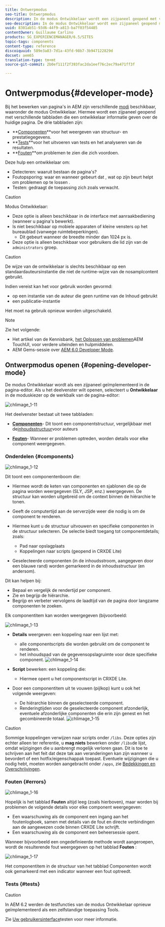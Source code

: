 ```yaml
---
title: Ontwerpmodus
seo-title: Ontwerpmodus
description: In de modus Ontwikkelaar wordt een zijpaneel geopend met verschillende tabbladen die een ontwikkelaar informatie geven over de huidige pagina
seo-description: In de modus Ontwikkelaar wordt een zijpaneel geopend met verschillende tabbladen die een ontwikkelaar informatie geven over de huidige pagina
uuid: 8301ab51-93d6-44f9-a813-ba7f03f54485
contentOwner: Guillaume Carlino
products: SG_EXPERIENCEMANAGER/6.5/SITES
topic-tags: components
content-type: reference
discoiquuid: 589e3a83-7d1a-43fd-98b7-3b947122829d
docset: aem65
translation-type: tm+mt
source-git-commit: 2b0ef111f2f393fac2da1eef76c2ec79a471ff3f

---
```



# Ontwerpmodus{#developer-mode}

Bij het bewerken van pagina&#39;s in AEM zijn verschillende [modi](/help/sites-authoring/author-environment-tools.md#modestouchoptimizedui) beschikbaar, waaronder de modus Ontwikkelaar. Hiermee wordt een zijpaneel geopend met verschillende tabbladen die een ontwikkelaar informatie geven over de huidige pagina. De drie tabbladen zijn:

* **[Componenten](#components)**voor het weergeven van structuur- en prestatiegegevens.
* **[Tests](#tests)**voor het uitvoeren van tests en het analyseren van de resultaten.
* **[Fouten](#errors)**om problemen te zien die zich voordoen.

Deze hulp een ontwikkelaar om:

* Detecteren: waaruit bestaan de pagina&#39;s?
* Foutopsporing: waar en wanneer gebeurt dat , wat op zijn beurt helpt om problemen op te lossen .
* Testen: gedraagt de toepassing zich zoals verwacht.

>[!CAUTION]
>
>Modus Ontwikkelaar:
>
>* Deze optie is alleen beschikbaar in de interface met aanraakbediening (wanneer u pagina&#39;s bewerkt).
>* Is niet beschikbaar op mobiele apparaten of kleine vensters op het bureaublad (vanwege ruimtebeperkingen).
   >   * Dit gebeurt wanneer de breedte minder dan 1024 px is.
>* Deze optie is alleen beschikbaar voor gebruikers die lid zijn van de `administrators` groep.


>[!CAUTION]
>
>De wijze van de ontwikkelaar is slechts beschikbaar op een standaardauteursinstantie die niet de runtime-wijze van de nosamplcontent gebruikt.
>
>Indien vereist kan het voor gebruik worden gevormd:
>
>* op een instantie van de auteur die geen runtime van de Inhoud gebruikt
>* een publicatie-instantie
>
>
Het moet na gebruik opnieuw worden uitgeschakeld.

>[!NOTE]
>
>Zie het volgende:
>
>* Het artikel van de Kennisbank, [het Oplossen van problemen](https://helpx.adobe.com/experience-manager/kb/troubleshooting-aem-touchui-issues.html)AEM TouchUI, voor verdere uiteinden en hulpmiddelen.
>* AEM Gems-sessie over [AEM 6.0 Developer Mode](https://docs.adobe.com/content/ddc/en/gems/aem-6-0-developer-mode.html).
>



## Ontwerpmodus openen {#opening-developer-mode}

De modus Ontwikkelaar wordt als een zijpaneel geïmplementeerd in de pagina-editor. Als u het deelvenster wilt openen, selecteert u **Ontwikkelaar** in de moduskiezer op de werkbalk van de pagina-editor:

![chlimage_1-11](assets/chlimage_1-11.png)

Het deelvenster bestaat uit twee tabbladen:

* **[Componenten](/help/sites-developing/developer-mode.md#components)**- Dit toont een componentstructuur, vergelijkbaar met de[inhoudsstructuur](/help/sites-authoring/author-environment-tools.md#content-tree)voor auteurs

* **[Fouten](/help/sites-developing/developer-mode.md#errors)**- Wanneer er problemen optreden, worden details voor elke component weergegeven.

### Onderdelen {#components}

![chlimage_1-12](assets/chlimage_1-12.png)

Dit toont een componentenboom die:

* Hiermee wordt de keten van componenten en sjablonen die op de pagina worden weergegeven (SLY, JSP, enz.) weergegeven. De structuur kan worden uitgebreid om de context binnen de hiërarchie te tonen.
* Geeft de computertijd aan de serverzijde weer die nodig is om de component te renderen.
* Hiermee kunt u de structuur uitvouwen en specifieke componenten in de structuur selecteren. De selectie biedt toegang tot componentdetails; zoals:

   * Pad naar opslagplaats
   * Koppelingen naar scripts (geopend in CRXDE Lite)

* Geselecteerde componenten (in de inhoudsstroom, aangegeven door een blauwe rand) worden gemarkeerd in de inhoudsstructuur (en andersom).

Dit kan helpen bij:

* Bepaal en vergelijk de rendertijd per component.
* Zie en begrijp de hiërarchie.
* Begrijp en verbeter vervolgens de laadtijd van de pagina door langzame componenten te zoeken.

Elk componentitem kan worden weergegeven (bijvoorbeeld:

![chlimage_1-13](assets/chlimage_1-13.png)

* **Details** weergeven: een koppeling naar een lijst met:

   * alle componentscripts die worden gebruikt om de component te renderen.
   * het inhoudspad van de gegevensopslagruimte voor deze specifieke component.
   ![chlimage_1-14](assets/chlimage_1-14.png)

* **Script** bewerken: een koppeling die:

   * Hiermee opent u het componentscript in CRXDE Lite.

* Door een componentitem uit te vouwen (pijlkop) kunt u ook het volgende weergeven:

   * De hiërarchie binnen de geselecteerde component.
   * Renderingtijden voor de geselecteerde component afzonderlijk, eventuele afzonderlijke componenten die erin zijn genest en het gecombineerde totaal.
   ![chlimage_1-15](assets/chlimage_1-15.png)

>[!CAUTION]
>
>Sommige koppelingen verwijzen naar scripts onder `/libs`. Deze opties zijn echter alleen ter referentie, u **mag niets** bewerken onder `/libs`de lijst, omdat wijzigingen die u aanbrengt mogelijk verloren gaan. Dit is toe te schrijven aan het feit dat deze tak aan veranderingen kan zijn wanneer u bevordert of een hotfix/eigenschappak toepast. Eventuele wijzigingen die u nodig hebt, moeten worden aangebracht onder `/apps`, zie [Bedekkingen en Overschrijvingen](/help/sites-developing/overlays.md).

### Fouten {#errors}

![chlimage_1-16](assets/chlimage_1-16.png)

Hopelijk is het tabblad **Fouten** altijd leeg (zoals hierboven), maar worden bij problemen de volgende details voor elke component weergegeven:

* Een waarschuwing als de component een ingang aan het foutenlogboek, samen met details van de fout en directe verbindingen aan de aangewezen code binnen CRXDE Lite schrijft.
* Een waarschuwing als de component een beheersessie opent.

Wanneer bijvoorbeeld een ongedefinieerde methode wordt aangeroepen, wordt de resulterende fout weergegeven op het tabblad **Fouten** :

![chlimage_1-17](assets/chlimage_1-17.png)

Het componentitem in de structuur van het tabblad Componenten wordt ook gemarkeerd met een indicator wanneer een fout optreedt.

### Tests {#tests}

>[!CAUTION]
>
>In AEM 6.2 werden de testfuncties van de modus Ontwikkelaar opnieuw geïmplementeerd als een zelfstandige toepassing Tools.
>
>Zie [Uw gebruikersinterface](/help/sites-developing/hobbes.md)testen voor meer informatie.

